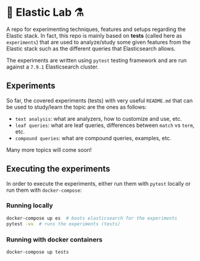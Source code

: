 # 🧪 Elastic Lab ⚗️

A repo for experimenting techniques, features and setups regarding the Elastic stack. In fact, this repo is mainly based on **tests** (called here as `experiments`) that are used to analyze/study some given features from the Elastic stack such as the different queries that Elasticsearch allows.

The experiments are written using `pytest` testing framework and are run against a `7.9.1` Elasticsearch cluster.

## Experiments

So far, the covered experiments (tests) with very useful `README.md` that can be used to study/learn the topic are the ones as follows:

- `text analysis`: what are analyzers, how to customize and use, etc.
- `leaf queries`: what are leaf queries, differences between `match` vs `term`, etc.
- `compound queries`: what are compound queries, examples, etc.

Many more topics will come soon!

## Executing the experiments

In order to execute the experiments, either run them with `pytest` locally or run them with `docker-compose`:

### Running locally

```bash
docker-compose up es  # boots elasticsearch for the experiments
pytest -vv  # runs the experiments (tests)
```

### Running with docker containers

```bash
docker-compose up tests
```
